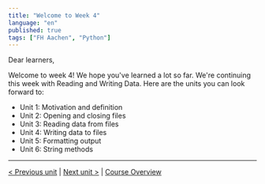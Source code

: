 ```yaml
---
title: "Welcome to Week 4"
language: "en"
published: true
tags: ["FH Aachen", "Python"]
---
```


Dear learners,

Welcome to week 4! We hope you've learned a lot so far. We're continuing this
week with Reading and Writing Data. Here are the units you can look forward to:

- Unit 1: Motivation and definition
- Unit 2: Opening and closing files
- Unit 3: Reading data from files
- Unit 4: Writing data to files
- Unit 5: Formatting output
- Unit 6: String methods

---

[< Previous unit](/teaching/python-mooc/week3_additional_material) | [Next unit >](/teaching/python-mooc/week4_unit1_motivation) |
[Course Overview](/teaching/python-mooc)
